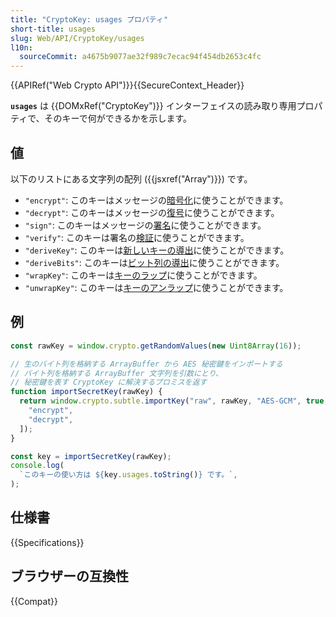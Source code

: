```yaml
---
title: "CryptoKey: usages プロパティ"
short-title: usages
slug: Web/API/CryptoKey/usages
l10n:
  sourceCommit: a4675b9077ae32f989c7ecac94f454db2653c4fc
---
```


{{APIRef("Web Crypto API")}}{{SecureContext_Header}}

**`usages`** は {{DOMxRef("CryptoKey")}} インターフェイスの読み取り専用プロパティで、そのキーで何ができるかを示します。

## 値

以下のリストにある文字列の配列 ({{jsxref("Array")}}) です。

- `"encrypt"`: このキーはメッセージの[暗号化](/ja/docs/Web/API/SubtleCrypto/encrypt)に使うことができます。
- `"decrypt"`: このキーはメッセージの[復号](/ja/docs/Web/API/SubtleCrypto/decrypt)に使うことができます。
- `"sign"`: このキーはメッセージの[署名](/ja/docs/Web/API/SubtleCrypto/sign)に使うことができます。
- `"verify"`: このキーは署名の[検証](/ja/docs/Web/API/SubtleCrypto/verify)に使うことができます。
- `"deriveKey"`: このキーは[新しいキーの導出](/ja/docs/Web/API/SubtleCrypto/deriveKey)に使うことができます。
- `"deriveBits"`: このキーは[ビット列の導出](/ja/docs/Web/API/SubtleCrypto/deriveBits)に使うことができます。
- `"wrapKey"`: このキーは[キーのラップ](/ja/docs/Web/API/SubtleCrypto/wrapKey)に使うことができます。
- `"unwrapKey"`: このキーは[キーのアンラップ](/ja/docs/Web/API/SubtleCrypto/unwrapKey)に使うことができます。

## 例

```js
const rawKey = window.crypto.getRandomValues(new Uint8Array(16));

// 生のバイト列を格納する ArrayBuffer から AES 秘密鍵をインポートする
// バイト列を格納する ArrayBuffer 文字列を引数にとり、
// 秘密鍵を表す CryptoKey に解決するプロミスを返す
function importSecretKey(rawKey) {
  return window.crypto.subtle.importKey("raw", rawKey, "AES-GCM", true, [
    "encrypt",
    "decrypt",
  ]);
}

const key = importSecretKey(rawKey);
console.log(
  `このキーの使い方は ${key.usages.toString()} です。`,
);
```

## 仕様書

{{Specifications}}

## ブラウザーの互換性

{{Compat}}
